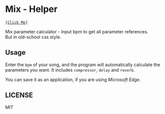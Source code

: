 # Mix - Helper
[`[Click Me]`](https://mix.kaga.ga)

Mix parameter calculator - Input bpm to get all parameter references.  
But in old-school css style.

## Usage
Enter the `bpm` of your song, and the program will automatically calculate the parameters you want. It includes `compressor`, `delay` and `reverb`.

You can save it as an application, if you are using *Microsoft Edge*.

## LICENSE
MIT
